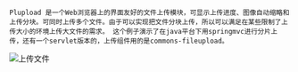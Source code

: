     Plupload 是一个Web浏览器上的界面友好的文件上传模块，可显示上传进度、图像自动缩略和上传分块。可同时上传多个文件。由于可以实现把文件分块上传，所以可以满足在某些限制了上传大小的环境上传大文件的需求。 这个例子演示了在java平台下用springmvc进行分片上传，还有一个servlet版本的，上传组件用的是commons-fileupload。


![上传文件](http://i2.tietuku.com/f820ccb5049bfc3a.jpg)
